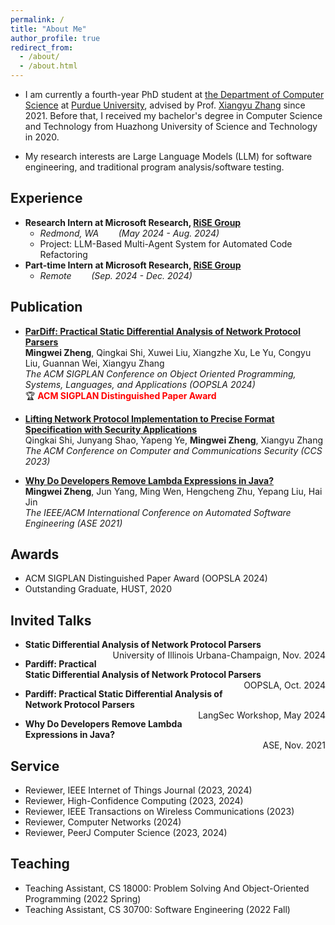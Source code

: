 ```yaml
---
permalink: /
title: "About Me"
author_profile: true
redirect_from: 
  - /about/
  - /about.html
---
```


* I am currently a fourth-year PhD student at [the Department of Computer Science](https://www.cs.purdue.edu) at [Purdue University](https://www.purdue.edu), advised by Prof. [Xiangyu Zhang](https://www.cs.purdue.edu/homes/xyzhang/) since 2021. Before that, I received my bachelor's degree in Computer Science and Technology from Huazhong University of Science and Technology in 2020.

* My research interests are Large Language Models (LLM) for software engineering, and traditional program analysis/software testing.

## Experience
- **Research Intern at Microsoft Research,  [RiSE Group](https://www.microsoft.com/en-us/research/group/research-software-engineering-rise/)**
  - *Redmond, WA &nbsp;&nbsp;&nbsp;&nbsp;&nbsp;&nbsp; (May 2024 - Aug. 2024)*
  - Project:  LLM-Based Multi-Agent System for Automated Code Refactoring
- **Part-time Intern at Microsoft Research, [RiSE Group](https://www.microsoft.com/en-us/research/group/research-software-engineering-rise/)**
  - *Remote &nbsp;&nbsp;&nbsp;&nbsp;&nbsp;&nbsp; (Sep. 2024 - Dec. 2024)*
  
## Publication

- [**ParDiff: Practical Static Differential Analysis of Network Protocol Parsers**](https://dl.acm.org/doi/abs/10.1145/3649854)  
  **Mingwei Zheng**, Qingkai Shi, Xuwei Liu, Xiangzhe Xu, Le Yu, Congyu Liu, Guannan Wei, Xiangyu Zhang  
  *The ACM SIGPLAN Conference on Object Oriented Programming, Systems, Languages, and Applications (OOPSLA 2024)*  
  🏆 <span style="color:red;">**ACM SIGPLAN Distinguished Paper Award**</span>

- [**Lifting Network Protocol Implementation to Precise Format Specification with Security Applications**](https://dl.acm.org/doi/abs/10.1145/3576915.3616614)  
  Qingkai Shi, Junyang Shao, Yapeng Ye, **Mingwei Zheng**, Xiangyu Zhang  
  *The ACM Conference on Computer and Communications Security (CCS 2023)*

- [**Why Do Developers Remove Lambda Expressions in Java?**](https://ieeexplore.ieee.org/document/9678600)  
  **Mingwei Zheng**, Jun Yang, Ming Wen, Hengcheng Zhu, Yepang Liu, Hai Jin  
  *The IEEE/ACM International Conference on Automated Software Engineering (ASE 2021)*

## Awards
* ACM SIGPLAN Distinguished Paper Award (OOPSLA 2024)
* Outstanding Graduate, HUST, 2020

## Invited Talks

- **Static Differential Analysis of Network Protocol Parsers**  
  <span style="float: right;">University of Illinois Urbana-Champaign, Nov. 2024</span>

- **Pardiff: Practical Static Differential Analysis of Network Protocol Parsers**  
  <span style="float: right;">OOPSLA, Oct. 2024</span>

- **Pardiff: Practical Static Differential Analysis of Network Protocol Parsers**  
  <span style="float: right;">LangSec Workshop, May 2024</span>

- **Why Do Developers Remove Lambda Expressions in Java?**  
  <span style="float: right;">ASE, Nov. 2021</span>


## Service
* Reviewer, IEEE Internet of Things Journal (2023, 2024)
* Reviewer, High-Confidence Computing (2023, 2024)
* Reviewer, IEEE Transactions on Wireless Communications (2023)
* Reviewer, Computer Networks (2024)
* Reviewer, PeerJ Computer Science (2023, 2024)

## Teaching
* Teaching Assistant, CS 18000: Problem Solving And Object-Oriented Programming (2022 Spring)
* Teaching Assistant, CS 30700: Software Engineering (2022 Fall)

